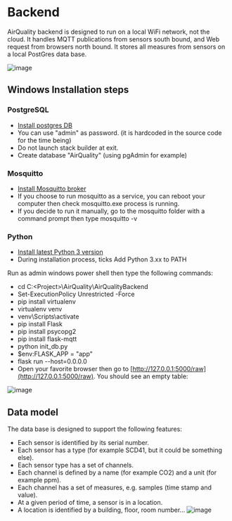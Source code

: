 # Backend

AirQuality backend is designed to run on a local WiFi network, not the cloud. It handles MQTT publications from sensors south bound, and Web request from browsers north bound. It stores all measures from sensors on a local PostGres data base.

![image](https://user-images.githubusercontent.com/20434204/156892154-178326cb-2f74-429d-9aa1-47f284b16314.png)

## Windows Installation steps

### PostgreSQL
- [Install postgres DB](https://www.postgresql.org/download/windows/)
- You can use "admin" as password. (it is hardcoded in the source code for the time being)
- Do not launch stack builder at exit.
- Create database "AirQuality" (using pgAdmin for example)

### Mosquitto
- [Install Mosquitto broker](https://mosquitto.org/download/)
- If you choose to run mosquitto as a service, you can reboot your computer then check mosquitto.exe process is running.
- If you decide to run it manually, go to the mosquitto folder with a command prompt then type mosquitto -v

### Python
- [Install latest Python 3 version](https://www.python.org/downloads/)
- During installation process, ticks Add Python 3.xx to PATH

Run as admin windows power shell then type the following commands:
-	cd C:\<Project>\AirQuality\AirQualityBackend
-	Set-ExecutionPolicy Unrestricted -Force
-	pip install virtualenv
-	virtualenv venv
-	venv\Scripts\activate
-	pip install Flask
-	pip install psycopg2
-	pip install flask-mqtt
-	python init_db.py
-	$env:FLASK_APP = "app"
-	flask run --host=0.0.0.0
-	Open your favorite browser then go to [http://127.0.0.1:5000/raw](http://127.0.0.1:5000/raw). You should see an empty table:

![image](https://user-images.githubusercontent.com/20434204/159179162-9971dff5-f468-49b9-a144-a2a41ee92656.png)


## Data model

The data base is designed to support the following features:
- Each sensor is identified by its serial number.
- Each sensor has a type (for example SCD41, but it could be something else).
- Each sensor type has a set of channels.
- Each channel is defined by a name (for example CO2) and a unit (for example ppm).
- Each channel has a set of measures, e.g. samples (time stamp and value).
- At a given period of time, a sensor is in a location.
- A location is identified by a building, floor, room number...
![image](https://user-images.githubusercontent.com/20434204/159177875-cd676da6-6f5a-4132-9506-f623b03e84d7.png)